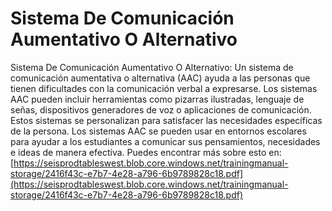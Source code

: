 # Sistema De Comunicación Aumentativo O Alternativo
Sistema De Comunicación Aumentativo O Alternativo: Un sistema de comunicación aumentativa o alternativa (AAC) ayuda a las personas que tienen dificultades con la comunicación verbal a expresarse. Los sistemas AAC pueden incluir herramientas como pizarras ilustradas, lenguaje de señas, dispositivos generadores de voz o aplicaciones de comunicación. Estos sistemas se personalizan para satisfacer las necesidades específicas de la persona. Los sistemas AAC se pueden usar en entornos escolares para ayudar a los estudiantes a comunicar sus pensamientos, necesidades e ideas de manera efectiva.
Puedes encontrar más sobre esto en: [https://seisprodtableswest.blob.core.windows.net/trainingmanual-storage/2416f43c-e7b7-4e28-a796-6b9789828c18.pdf](https://seisprodtableswest.blob.core.windows.net/trainingmanual-storage/2416f43c-e7b7-4e28-a796-6b9789828c18.pdf)